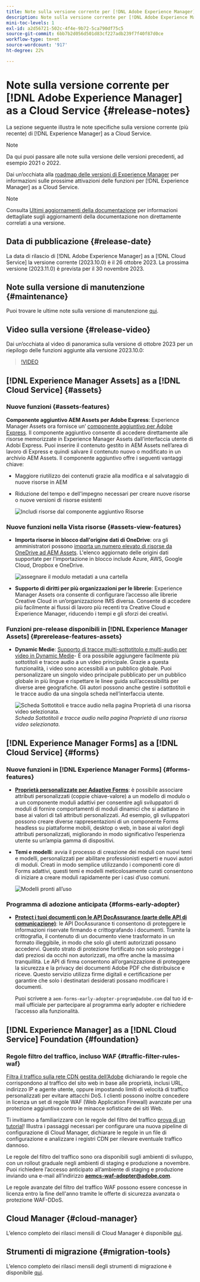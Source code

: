 ```yaml
---
title: Note sulla versione corrente per [!DNL Adobe Experience Manager] as a Cloud Service.
description: Note sulla versione corrente per [!DNL Adobe Experience Manager] as a Cloud Service.
mini-toc-levels: 1
exl-id: a2d56721-502c-4f4e-9b72-5ca790df75c5
source-git-commit: 6bb7b2d056d501d83cf227adb239f7f40f87d0ce
workflow-type: tm+mt
source-wordcount: '917'
ht-degree: 22%

---
```


# Note sulla versione corrente per [!DNL Adobe Experience Manager] as a Cloud Service {#release-notes}

La sezione seguente illustra le note specifiche sulla versione corrente (più recente) di [!DNL Experience Manager] as a Cloud Service.

>[!NOTE]
>
>Da qui puoi passare alle note sulla versione delle versioni precedenti, ad esempio 2021 o 2022.
>
>Dai un’occhiata alla [roadmap delle versioni di Experience Manager](https://experienceleague.adobe.com/docs/experience-manager-release-information/aem-release-updates/update-releases-roadmap.html?lang=it) per informazioni sulle prossime attivazioni delle funzioni per [!DNL Experience Manager] as a Cloud Service.

>[!NOTE]
>
>Consulta [Ultimi aggiornamenti della documentazione](https://experienceleague.adobe.com/docs/experience-manager-release-information/aem-release-updates/doc-updates/documentation-updates.html?lang=it) per informazioni dettagliate sugli aggiornamenti della documentazione non direttamente correlati a una versione.

## Data di pubblicazione {#release-date}

La data di rilascio di [!DNL Adobe Experience Manager] as a [!DNL Cloud Service] la versione corrente (2023.10.0) è il 26 ottobre 2023. La prossima versione (2023.11.0) è prevista per il 30 novembre 2023.

## Note sulla versione di manutenzione {#maintenance}

Puoi trovare le ultime note sulla versione di manutenzione [qui](/help/release-notes/maintenance/latest.md).

## Video sulla versione {#release-video}

Dai un’occhiata al video di panoramica sulla versione di ottobre 2023 per un riepilogo delle funzioni aggiunte alla versione 2023.10.0:

>[!VIDEO](https://video.tv.adobe.com/v/3425186/?quality=12)

## [!DNL Experience Manager Assets] as a [!DNL Cloud Service] {#assets}

### Nuove funzioni {#assets-features}

**Componente aggiuntivo AEM Assets per Adobe Express**: Experience Manager Assets ora fornisce un’ [componente aggiuntivo per Adobe Express](/help/assets/addon-adobe-express.md). Il componente aggiuntivo consente di accedere direttamente alle risorse memorizzate in Experience Manager Assets dall’interfaccia utente di Adobi Express. Puoi inserire il contenuto gestito in AEM Assets nell’area di lavoro di Express e quindi salvare il contenuto nuovo o modificato in un archivio AEM Assets. Il componente aggiuntivo offre i seguenti vantaggi chiave:

* Maggiore riutilizzo dei contenuti grazie alla modifica e al salvataggio di nuove risorse in AEM

* Riduzione del tempo e dell&#39;impegno necessari per creare nuove risorse o nuove versioni di risorse esistenti

  ![Includi risorse dal componente aggiuntivo Risorse](/help/assets/assets/aem-assets-add-on-include-assets.png)

### Nuove funzioni nella Vista risorse {#assets-view-features}

* **Importa risorse in blocco dall&#39;origine dati di OneDrive**: ora gli amministratori possono [importa un numero elevato di risorse da OneDrive ad AEM Assets](/help/assets/bulk-import-assets-view.md#onedrive-developer-application). L&#39;elenco aggiornato delle origini dati supportate per l&#39;importazione in blocco include Azure, AWS, Google Cloud, Dropbox e OneDrive.

  ![assegnare il modulo metadati a una cartella](/help/assets/assets/bulk-import-source-details-onedrive.png)

* **Supporto di diritti per più organizzazioni per le librerie**: Experience Manager Assets ora consente di configurare l’accesso alle librerie Creative Cloud in un’organizzazione IMS diversa. Consente di accedere più facilmente ai flussi di lavoro più recenti tra Creative Cloud e Experience Manager, riducendo i tempi e gli sforzi dei creativi.

### Funzioni pre-release disponibili in [!DNL Experience Manager Assets] {#prerelease-features-assets}

* **Dynamic Medie**: [Supporto di tracce multi-sottotitolo e multi-audio per video in Dynamic Medie](/help/assets/dynamic-media/video.md#about-msma)- È ora possibile aggiungere facilmente più sottotitoli e tracce audio a un video principale. Grazie a questa funzionalità, i video sono accessibili a un pubblico globale. Puoi personalizzare un singolo video principale pubblicato per un pubblico globale in più lingue e rispettare le linee guida sull’accessibilità per diverse aree geografiche. Gli autori possono anche gestire i sottotitoli e le tracce audio da una singola scheda nell’interfaccia utente.

  ![Scheda Sottotitoli e tracce audio nella pagina Proprietà di una risorsa video selezionata.](/help/release-notes/assets/msma-aem-cs.png)*Scheda Sottotitoli e tracce audio nella pagina Proprietà di una risorsa video selezionata.*

## [!DNL Experience Manager Forms] as a [!DNL Cloud Service] {#forms}

### Nuove funzioni in [!DNL Experience Manager Forms] {#forms-features}

* **[Proprietà personalizzate per Adaptive Forms](/help/forms/template-editor-core-components.md#add-a-custom-group-name-in-the-policy-of-template-editor)**: è possibile associare attributi personalizzati (coppie chiave-valore) a un modello di modulo o a un componente moduli adattivi per consentire agli sviluppatori di moduli di fornire comportamenti di moduli dinamici che si adattano in base ai valori di tali attributi personalizzati. Ad esempio, gli sviluppatori possono creare diverse rappresentazioni di un componente Forms headless su piattaforme mobili, desktop o web, in base ai valori degli attributi personalizzati, migliorando in modo significativo l’esperienza utente su un’ampia gamma di dispositivi.

* **Temi e modelli**: avvia il processo di creazione dei moduli con nuovi temi e modelli, personalizzati per abilitare professionisti esperti e nuovi autori di moduli. Creati in modo semplice utilizzando i componenti core di Forms adattivi, questi temi e modelli meticolosamente curati consentono di iniziare a creare moduli rapidamente per i casi d’uso comuni.

  ![Modelli pronti all’uso](/help/forms/assets/form-templates-ootb.png)


### Programma di adozione anticipata {#forms-early-adopter}

* **[Protect i tuoi documenti con le API DocAssurance (parte delle API di comunicazione)](/help/forms/aem-forms-cloud-service-communications-introduction.md#document-assurance-doc-assurance)**: le API DocAssurance ti consentono di proteggere le informazioni riservate firmando e crittografando i documenti. Tramite la crittografia, il contenuto di un documento viene trasformato in un formato illeggibile, in modo che solo gli utenti autorizzati possano accedervi. Questo strato di protezione fortificato non solo protegge i dati preziosi da occhi non autorizzati, ma offre anche la massima tranquillità. Le API di firma consentono all’organizzazione di proteggere la sicurezza e la privacy dei documenti Adobe PDF che distribuisce e riceve. Questo servizio utilizza firme digitali e certificazione per garantire che solo i destinatari desiderati possano modificare i documenti.

  Puoi scrivere a `aem-forms-early-adopter-program@adobe.com` dal tuo id e-mail ufficiale per partecipare al programma early adopter e richiedere l’accesso alla funzionalità.

## [!DNL Experience Manager] as a [!DNL Cloud Service] Foundation {#foundation}

### Regole filtro del traffico, incluso WAF {#traffic-filter-rules-waf}

[Filtra il traffico sulla rete CDN gestita dell’Adobe](/help/security/traffic-filter-rules-including-waf.md) dichiarando le regole che corrispondono al traffico del sito web in base alle proprietà, inclusi URL, indirizzo IP e agente utente, oppure impostando limiti di velocità di traffico personalizzati per evitare attacchi DoS. I clienti possono inoltre concedere in licenza un set di regole WAF (Web Application Firewall) avanzate per una protezione aggiuntiva contro le minacce sofisticate dei siti Web.

Ti invitiamo a familiarizzare con le regole del filtro del traffico [prova di un tutorial](https://experienceleague.adobe.com/docs/experience-manager-learn/cloud-service/security/traffic-filter-and-waf-rules/overview.html?lang=it)! Illustra i passaggi necessari per configurare una nuova pipeline di configurazione di Cloud Manager, dichiarare le regole in un file di configurazione e analizzare i registri CDN per rilevare eventuale traffico dannoso.

Le regole del filtro del traffico sono ora disponibili sugli ambienti di sviluppo, con un rollout graduale negli ambienti di staging e produzione a novembre. Puoi richiedere l’accesso anticipato all’ambiente di staging e produzione inviando una e-mail all’indirizzo **aemcs-waf-adopter@adobe.com**.

Le regole avanzate del filtro del traffico WAF possono essere concesse in licenza entro la fine dell&#39;anno tramite le offerte di sicurezza avanzata o protezione WAF-DDoS.

## Cloud Manager {#cloud-manager}

L’elenco completo dei rilasci mensili di Cloud Manager è disponibile [qui](/help/implementing/cloud-manager/release-notes/current.md).

## Strumenti di migrazione {#migration-tools}

L’elenco completo dei rilasci mensili degli strumenti di migrazione è disponibile [qui](/help/journey-migration/release-notes/release-notes-migration-tools-current.md).
